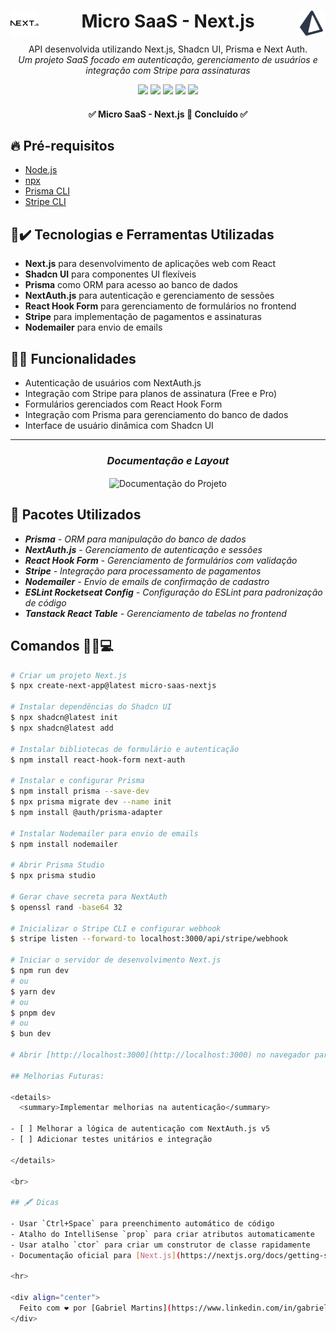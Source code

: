 <h1 align="center">
  <img align="left" height="40" width="45" src="https://github.com/devicons/devicon/blob/master/icons/nextjs/nextjs-original-wordmark.svg">
  Micro SaaS - Next.js <img align="right" height="40" width="45" src="https://github.com/devicons/devicon/blob/master/icons/prisma/prisma-original.svg">
</h1>

<div align="center">
  API desenvolvida utilizando Next.js, Shadcn UI, Prisma e Next Auth.
</div>

<div align="center">
  <cite>Um projeto SaaS focado em autenticação, gerenciamento de usuários e integração com Stripe para assinaturas</cite>
</div>

<p align="center">
  <img src="https://img.shields.io/badge/Next.js-000000?style=for-the-badge&logo=nextdotjs&logoColor=white"/>
  <img src="https://img.shields.io/badge/Prisma-2D3748?style=for-the-badge&logo=prisma&logoColor=white"/>
  <img src="https://img.shields.io/badge/React--Hook--Form-EC5990?style=for-the-badge&logo=react&logoColor=white"/>
  <img src="https://img.shields.io/badge/Stripe-008CDD?style=for-the-badge&logo=stripe&logoColor=white"/>
  <img src="https://img.shields.io/badge/Nodemailer-0A080C?style=for-the-badge&logo=nodemailer&logoColor=white"/>
</p>

<h4 align="center">
   ✅ Micro SaaS - Next.js 🚀 Concluído ✅
</h4>

## 🔥 **Pré-requisitos**

- [Node.js](https://nodejs.org/)
- [npx](https://www.npmjs.com/package/npx)
- [Prisma CLI](https://www.prisma.io/docs/getting-started/quickstart)
- [Stripe CLI](https://stripe.com/docs/stripe-cli)

## 🚀✔️ Tecnologias e Ferramentas Utilizadas
- **Next.js** para desenvolvimento de aplicações web com React
- **Shadcn UI** para componentes UI flexíveis
- **Prisma** como ORM para acesso ao banco de dados
- **NextAuth.js** para autenticação e gerenciamento de sessões
- **React Hook Form** para gerenciamento de formulários no frontend
- **Stripe** para implementação de pagamentos e assinaturas
- **Nodemailer** para envio de emails

## 🔨🔮 Funcionalidades
- Autenticação de usuários com NextAuth.js
- Integração com Stripe para planos de assinatura (Free e Pro)
- Formulários gerenciados com React Hook Form
- Integração com Prisma para gerenciamento do banco de dados
- Interface de usuário dinâmica com Shadcn UI

<hr>

<div align="center">
  <h3><i>Documentação e Layout</i></h3>
  <img align="center" src="./DocumentacaoSaasNext.png" alt="Documentação do Projeto">
</div>

## 📝 Pacotes Utilizados
<i>

- **Prisma** - ORM para manipulação do banco de dados
- **NextAuth.js** - Gerenciamento de autenticação e sessões
- **React Hook Form** - Gerenciamento de formulários com validação
- **Stripe** - Integração para processamento de pagamentos
- **Nodemailer** - Envio de emails de confirmação de cadastro
- **ESLint Rocketseat Config** - Configuração do ESLint para padronização de código
- **Tanstack React Table** - Gerenciamento de tabelas no frontend

</i>

## Comandos 👨‍💻💻
```bash
# Criar um projeto Next.js
$ npx create-next-app@latest micro-saas-nextjs

# Instalar dependências do Shadcn UI
$ npx shadcn@latest init
$ npx shadcn@latest add

# Instalar bibliotecas de formulário e autenticação
$ npm install react-hook-form next-auth

# Instalar e configurar Prisma
$ npm install prisma --save-dev
$ npx prisma migrate dev --name init
$ npm install @auth/prisma-adapter

# Instalar Nodemailer para envio de emails
$ npm install nodemailer

# Abrir Prisma Studio
$ npx prisma studio

# Gerar chave secreta para NextAuth
$ openssl rand -base64 32

# Inicializar o Stripe CLI e configurar webhook
$ stripe listen --forward-to localhost:3000/api/stripe/webhook

# Iniciar o servidor de desenvolvimento Next.js
$ npm run dev
# ou
$ yarn dev
# ou
$ pnpm dev
# ou
$ bun dev

# Abrir [http://localhost:3000](http://localhost:3000) no navegador para visualizar o projeto

## Melhorias Futuras:

<details>
  <summary>Implementar melhorias na autenticação</summary>

- [ ] Melhorar a lógica de autenticação com NextAuth.js v5
- [ ] Adicionar testes unitários e integração

</details>

<br>

## 🖋️ Dicas

- Usar `Ctrl+Space` para preenchimento automático de código
- Atalho do IntelliSense `prop` para criar atributos automaticamente
- Usar atalho `ctor` para criar um construtor de classe rapidamente
- Documentação oficial para [Next.js](https://nextjs.org/docs/getting-started)

<hr>

<div align="center">
  Feito com ❤️ por [Gabriel Martins](https://www.linkedin.com/in/gabriel-martins-0479811b0/) durante o desenvolvimento de Micro SaaS com Next.js 👋
</div>
